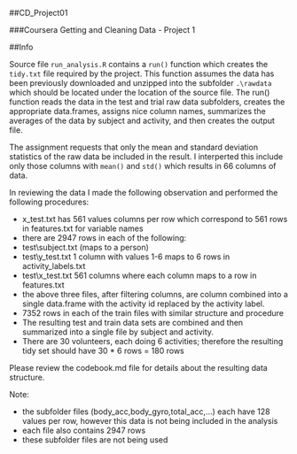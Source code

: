 ##CD_Project01

###Coursera Getting and Cleaning Data - Project 1

##Info

Source file `run_analysis.R` contains a `run()` function which creates the `tidy.txt` file required by the project.  This function assumes the data has been previously downloaded and unzipped into the subfolder 
`.\rawdata` 
which should be located under the location of the source file.  The run() function reads the data in the test and trial raw data subfolders, creates the appropriate data.frames, assigns nice column names, summarizes the averages of the data by subject and activity, and then creates the output file.

The assignment requests that only the mean and standard deviation statistics of the raw data be included in the result.  I interperted this include only those columns with `mean()` and `std()` which results in 66 columns of data.


In reviewing the data I made the following observation and performed the following procedures:

- x_test.txt has 561 values columns per row which correspond to 561 rows in features.txt for variable names
- there are 2947 rows in each of the following:
 - test\subject.txt (maps to a person)
 - test\y_test.txt 1 column with values 1-6 maps to 6 rows in activity_labels.txt
 - test\x_test.txt 561 columns where each column maps to a row in features.txt
 - the above three files, after filtering columns, are column combined into a single data.frame with the activity id replaced by the activity label.
- 7352 rows in each of the train files with similar structure and procedure
- The resulting test and train data sets are combined and then summarized into a single file by subject and activity. 
- There are 30 volunteers, each doing 6 activities; therefore the resulting tidy set should have 30 * 6 rows = 180 rows

Please review the codebook.md file for details about the resulting data structure.



Note:
- the subfolder files (body_acc,body_gyro,total_acc,...) each have 128 values per row, however this data is not being included in the analysis
 - each file also contains 2947 rows
 - these subfolder files are not being used


